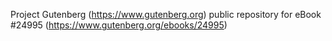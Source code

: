 Project Gutenberg (https://www.gutenberg.org) public repository for eBook #24995 (https://www.gutenberg.org/ebooks/24995)
